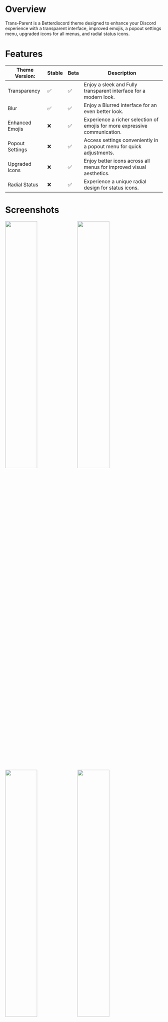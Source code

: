 
# Overview
Trans-Parent is a Betterdiscord theme designed to enhance your Discord experience with a transparent interface, improved emojis, a popout settings menu, upgraded icons for all menus, and radial status icons.

# Features


| Theme Version:  	| Stable 	| Beta 	|   Description   |
|-----------------	|--------	|------	|------|
| Transparency    	| ✅      	| ✅    	| Enjoy a sleek and Fully transparent interface for a modern look. |
| Blur            	| ✅      	| ✅    	| Enjoy a Blurred interface for an even better look. |
| Enhanced Emojis 	| ❌      	| ✅    	| Experience a richer selection of emojis for more expressive communication. |
| Popout Settings 	| ❌      	| ✅    	| Access settings conveniently in a popout menu for quick adjustments. |
| Upgraded Icons  	| ❌      	| ✅    	| Enjoy better icons across all menus for improved visual aesthetics. |
| Radial Status   	| ❌      	| ✅    	| Experience a unique radial design for status icons. |




# Screenshots


<img src="https://github.com/K3NOXOFFICIAL/Trans-Parent/assets/46091052/e2902196-ac04-4143-8014-190e2a60db0e" width="45%"></img> <img src="https://github.com/K3NOXOFFICIAL/Trans-Parent/assets/46091052/9375b8da-28d2-490a-8e00-22e3cc6bf68d" width="45%"></img> <img src="https://github.com/K3NOXOFFICIAL/Trans-Parent/assets/46091052/a4c80279-aab5-468c-9d2c-6c1666a8189b" width="45%"></img> <img src="https://github.com/K3NOXOFFICIAL/Trans-Parent/assets/46091052/17365a9e-a572-4546-b6bf-d314f72c2eae" width="45%"></img> 

# Installation

1.  Download Theme: Click here for the Latest [Beta Release](https://github.com/k3noxofficial/Trans-Parent/releases/latest/download/Trans-Parent-Beta.theme.css) and [Stable Release](https://github.com/k3noxofficial/Trans-Parent/releases/latest/download/Trans-Parent.theme.css), or press on the Latest Release button.

1. Open BetterDiscord.

2. Go to Settings > Themes.

3. Click Open Theme Folder.

4. Move the File into this directory.

5. Back in Betterdiscord, under Settings > Themes, you'll find "Trans-Parent" or "Trans-Parent-Beta".

6. Click the toggle switch to enable the theme.

7. Go To Settings > BetterDiscord Settings > Window preferences > Enable Transparency.

8. Restart Discord.

 9. If You want a Blurred Background Follow The Additional Installation For Blur
<br>


# Additional Installation For Blur
If you want the Background Blurred you additionally need to download the MicaForEveryone App which now works out of the box with our Theme.

[MicaForEveryone](https://github.com/MicaForEveryone/MicaForEveryone/releases)

#### Just don't forget to toggle Blur behind in the Global Rules in the MicaForEveryone Settings.

<img src="https://github.com/K3NOXOFFICIAL/Trans-Parent/assets/46091052/2d2e2f30-0bf6-4013-9f90-36b8abd1ee56" alt="Girl in a jacket" style="width:400px;height:303px;">



<br>

# Issues
If you encounter any issues or have suggestions for improvement, please create a new issue here.

<br>

# Contributions
Contributions are welcome! If you'd like to make enhancements or fix bugs, please fork the repository and submit a pull request.

<br>

# License
This theme is licensed under the MIT License.

